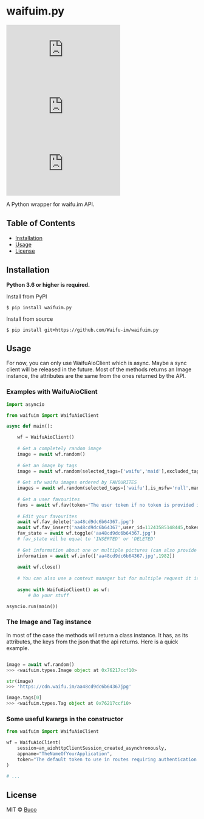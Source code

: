 # waifuim.py
[![PyPI - Python Version](https://img.shields.io/pypi/pyversions/waifuim.py?style=flat-square)](https://pypi.org/project/waifuim.py/)
[![PyPI](https://img.shields.io/pypi/v/waifuim.py?style=flat-square)](https://pypi.org/project/waifuim.py/)
[![License](https://img.shields.io/github/license/Waifu-im/waifuim.py?style=flat-square)](https://github.com/Waifu-im/waifuim.py/blob/main/LICENSE)

A Python wrapper for waifu.im API.

## Table of Contents
- [Installation](#Installation)
- [Usage](#Usage)
- [License](#License)

## Installation
**Python 3.6 or higher is required.**

Install from PyPI
```shell
$ pip install waifuim.py
```

Install from source
```shell
$ pip install git+https://github.com/Waifu-im/waifuim.py
```

## Usage
For now, you can only use WaifuAioClient which is async. Maybe a sync client will be released in the future.
Most of the methods returns an Image instance, the attributes are the same from the ones returned by the API.

### Examples with WaifuAioClient
```python
import asyncio

from waifuim import WaifuAioClient

async def main():

    wf = WaifuAioClient()
    
    # Get a completely random image
    image = await wf.random()
    
    # Get an image by tags
    image = await wf.random(selected_tags=['waifu','maid'],excluded_tags=['ero'])
    
    # Get sfw waifu images ordered by FAVOURITES
    images = await wf.random(selected_tags=['waifu'],is_nsfw='null',many=True,order_by='FAVOURITES')
    
    # Get a user favourites
    favs = await wf.fav(token='The user token if no token is provided it use the one in the client constructor')
    
    # Edit your favourites
    await wf.fav_delete('aa48cd9dc6b64367.jpg')
    await wf.fav_insert('aa48cd9dc6b64367',user_id=11243585148445,token='user_id and token are optional')
    fav_state = await wf.toggle('aa48cd9dc6b64367.jpg')
    # fav_state wil be equal to 'INSERTED' or 'DELETED'
    
    # Get information about one or multiple pictures (can also provide the image ID instead of file name)
    information = await wf.info(['aa48cd9dc6b64367.jpg',1982])
 
    await wf.close()
    
    # You can also use a context manager but for multiple request it is not recommended
    
    async with WaifuAioClient() as wf:
        # Do your stuff

asyncio.run(main())
```

### The Image and Tag instance
In most of the case the methods will return a class instance.
It has, as its attributes, the keys from the json that the api returns.
Here is a quick example.
```python

image = await wf.random()
>>> <waifuim.types.Image object at 0x76217ccf10>

str(image)
>>> 'https://cdn.waifu.im/aa48cd9dc6b64367jpg'

image.tags[0]
>>> <waifuim.types.Tag object at 0x76217ccf10>
```

### Some useful kwargs in the constructor
```python
from waifuim import WaifuAioClient

wf = WaifuAioClient(
    session=an_aiohttpClientSession_created_asynchronously,
    appname="TheNameOfYourApplication",
    token="The default token to use in routes requiring authentication.",
)

# ...
```

## License
MIT © [Buco](https://github.com/Waifu-im/waifuim.py/blob/main/LICENSE)
